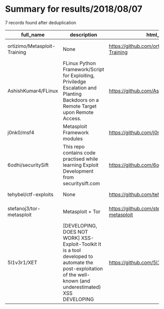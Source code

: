 
# Summary for results/2018/08/07
    
7 records found after deduplication

| full_name | description | html_url | matched_list | matched_count | pushed_at | size | stargazers_count | language | forks_count | vul_ids |
|------------------------------|----------------------------------------------------------------------------------------------------------------------------------------------------------------|-------------------------------------------------|----------------------------------|-----------------|---------------------------|--------|--------------------|------------|---------------|-----------|
| ortizimo/Metasploit-Training | None | https://github.com/ortizimo/Metasploit-Training | ['metasploit module OR payload'] | 1 | 2018-08-07 19:23:48+00:00 | 130 | 0 | | 0 | [] |
| AshishKumar4/FLinux | FLinux Python Framework/Script for Exploiting, Priviledge Escalation and Planting Backdoors on a Remote Target upon Remote Access. | https://github.com/AshishKumar4/FLinux | ['exploit'] | 1 | 2018-08-07 12:19:54+00:00 | 29 | 2 | Python | 0 | [] |
| j0nk0/msf4 | Metasploit Framework modules | https://github.com/j0nk0/msf4 | ['metasploit module OR payload'] | 1 | 2018-08-07 02:19:30+00:00 | 83 | 1 | Ruby | 0 | [] |
| 6odhi/securitySift | This repo contains code practised while learning Exploit Development from securitysift.com | https://github.com/6odhi/securitySift | ['exploit'] | 1 | 2018-08-07 08:46:32+00:00 | 891 | 0 | Python | 0 | [] |
| tehybel/ctf-exploits | None | https://github.com/tehybel/ctf-exploits | ['exploit'] | 1 | 2018-08-07 09:33:40+00:00 | 57 | 0 | Python | 0 | [] |
| stefanoj3/tor-metasploit | Metasploit + Tor | https://github.com/stefanoj3/tor-metasploit | ['metasploit module OR payload'] | 1 | 2018-08-07 13:17:51+00:00 | 0 | 5 | | 1 | [] |
| 5l1v3r1/XET | [DEVELOPING, DOES NOT WORK] XSS-Exploit-Toolkit It is a tool developed to automate the post-exploitation of the well-known (and underestimated) XSS DEVELOPING | https://github.com/5l1v3r1/XET | ['exploit'] | 1 | 2018-08-07 16:23:01+00:00 | 30 | 0 | | 0 | [] |

